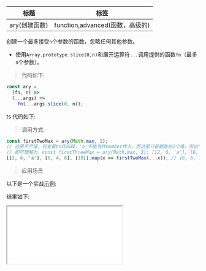 | 标题          | 标签                            |
| ------------- | ------------------------------- |
| ary(创建函数) | function,advanced(函数，高级的) |

创建一个最多接受`n`个参数的函数，忽略任何其他参数。

- 使用`Array.prototype.slice(0,n)`和展开运算符`...`调用提供的函数`fn`（最多`n`个参数）。

> 代码如下:

```js
const ary =
  (fn, n) =>
  (...args) =>
    fn(...args.slice(0, n));
```

ts 代码如下:

<div class="code-editor" data-url="codes/javascript/ts/ary.ts" data-language="typescript"></div>

> 调用方式:

```js
const firstTwoMax = ary(Math.max, 2);
// 这里不严谨，可查看ts代码段，'a'不能当作number传入，而这里只是截取前2个值，所以'a'会被忽略，如果比较前3个数，则结果是[NaN, 6, 10]
// 即可理解为，const firstThreeMax = ary(Math.max, 3); [[2, 6, 'a'], [6, 4, 8], [10]].map(x => firstThreeMax(...x));的结果
[[2, 6, 'a'], [6, 4, 8], [10]].map(x => firstTwoMax(...x)); // [6, 6, 10]
```

> 应用场景

以下是一个实战<a href="codes/javascript/html/ary.html" target="_blank" rel="noopener noreferrer">示例</a>:

<div class="code-editor" data-url="codes/javascript/html/ary.html" data-language="html"></div>

结果如下:

<iframe src="codes/javascript/html/ary.html"></iframe>
